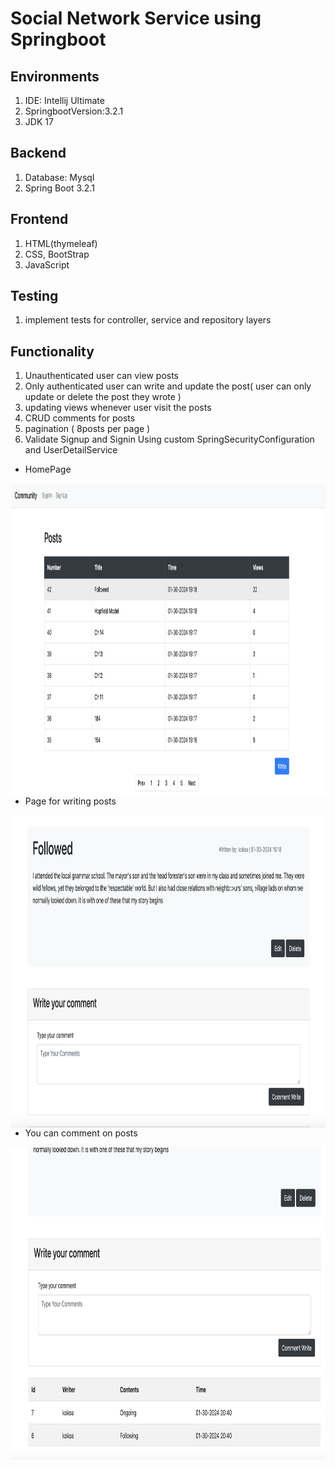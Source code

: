 
Social Network Service using Springboot
=======
## Environments
1. IDE: Intellij Ultimate
2. SpringbootVersion:3.2.1
3. JDK 17

## Backend
1. Database: Mysql
2. Spring Boot 3.2.1

## Frontend
1. HTML(thymeleaf)
2. CSS, BootStrap
3. JavaScript


## Testing
1. implement tests for controller, service and repository layers

## Functionality
1. Unauthenticated user can view posts
2. Only authenticated user can write and update the post( user can only update or delete the post they wrote )
3. updating views whenever user visit the posts
4. CRUD comments for posts
5. pagination ( 8posts per page )
6. Validate Signup and Signin Using custom SpringSecurityConfiguration and UserDetailService


- HomePage 

<img src="img/postlist.png" alt="HomePage" height="500px" width="1000px" style="float:left; padding-right:10px">

- Page for writing posts

<img src="img/write_posts.png" alt="Write Post" height="500px" width="1000px" style="float:left; padding-right:10px">

- You can comment on posts

<img src="img/comments.png" alt="Comments" height="500px" width="1000px" style="float:left; padding-right:10px">



